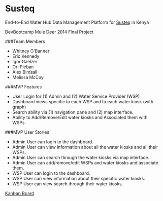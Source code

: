 Susteq
======
End-to-End Water Hub Data Management Platform for [Susteq](http://susteq.nl) in Kenya

DevBootcamp Mule Deer 2014 Final Project

###Team Members
- Whitney O'Banner
- Eric Kennedy
- Igor Gaelzer
- Ori Pleban 
- Alex Birdsall
- Melissa McCoy

###MVP Features
- User Login for (1) Admin and (2) Water Service Provider (WSP)
- Dashboard views specific to each WSP and to each water kiosk (with graph)
- Search ability via (1) navigation pane and (2) map interface. 
- Ability to Add/Remove/Edit water kiosks and Associated them with WSPs

###MVP User Stories
- Admin User can login to the dashboard.
- Admin User can view information about all the water kiosks and all their WSPs.
- Admin User can search through the water kiosks via map interface.
- Admin User can add/remove/edit WSPs and water kiosks and associate them.
- WSP User can login to the dashboard.
- WSP User can view information about their specific water kiosks.
- WSP User can view search through their water kiosks. 

[Kanban Board](https://trello.com/b/9fDMEedR/flowteq-tbd)
